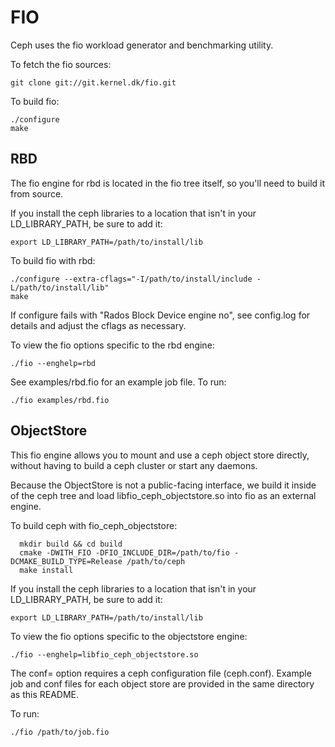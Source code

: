 FIO
===

Ceph uses the fio workload generator and benchmarking utility.

To fetch the fio sources:

    git clone git://git.kernel.dk/fio.git

To build fio:

    ./configure
    make

RBD
---

The fio engine for rbd is located in the fio tree itself, so you'll need to
build it from source.

If you install the ceph libraries to a location that isn't in your
LD_LIBRARY_PATH, be sure to add it:

    export LD_LIBRARY_PATH=/path/to/install/lib

To build fio with rbd:

    ./configure --extra-cflags="-I/path/to/install/include -L/path/to/install/lib"
    make

If configure fails with "Rados Block Device engine   no", see config.log for
details and adjust the cflags as necessary.

To view the fio options specific to the rbd engine:

    ./fio --enghelp=rbd

See examples/rbd.fio for an example job file. To run:

    ./fio examples/rbd.fio

ObjectStore
-----------

This fio engine allows you to mount and use a ceph object store directly,
without having to build a ceph cluster or start any daemons.

Because the ObjectStore is not a public-facing interface, we build it inside
of the ceph tree and load libfio_ceph_objectstore.so into fio as an external
engine.

To build ceph with fio_ceph_objectstore:
```
  mkdir build && cd build
  cmake -DWITH_FIO -DFIO_INCLUDE_DIR=/path/to/fio -DCMAKE_BUILD_TYPE=Release /path/to/ceph
  make install
```
If you install the ceph libraries to a location that isn't in your
LD_LIBRARY_PATH, be sure to add it:

    export LD_LIBRARY_PATH=/path/to/install/lib

To view the fio options specific to the objectstore engine:

    ./fio --enghelp=libfio_ceph_objectstore.so

The conf= option requires a ceph configuration file (ceph.conf). Example job
and conf files for each object store are provided in the same directory as
this README.

To run:

    ./fio /path/to/job.fio
